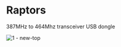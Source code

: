 # Raptors
387MHz to 464Mhz transceiver USB dongle


![1 - new-top](https://user-images.githubusercontent.com/17099105/45362985-8db6db00-b5d6-11e8-98d9-dd84306cdecd.png)
